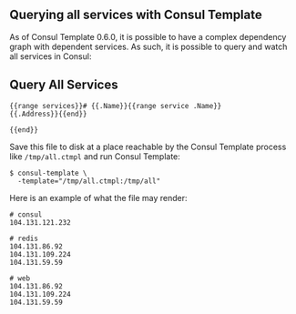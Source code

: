 Querying all services with Consul Template
------------------------------------------
As of Consul Template 0.6.0, it is possible to have a complex dependency graph with dependent services. As such, it is possible to query and watch all services in Consul:

## Query All Services

```liquid
{{range services}}# {{.Name}}{{range service .Name}}
{{.Address}}{{end}}

{{end}}
```

Save this file to disk at a place reachable by the Consul Template process like `/tmp/all.ctmpl` and run Consul Template:

```shell
$ consul-template \
  -template="/tmp/all.ctmpl:/tmp/all"
```

Here is an example of what the file may render:

```text
# consul
104.131.121.232

# redis
104.131.86.92
104.131.109.224
104.131.59.59

# web
104.131.86.92
104.131.109.224
104.131.59.59
```
